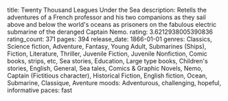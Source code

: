 title: Twenty Thousand Leagues Under the Sea
description: Retells the adventures of a French professor and his two companions as they sail above and below the world's oceans as prisoners on the fabulous electric submarine of the deranged Captain Nemo.
rating: 3.6212938005390836
rating_count: 371
pages: 394
release_date: 1866-01-01
genres: Classics, Science fiction, Adventure, Fantasy, Young Adult, Submarines (Ships), Fiction, Literature, Thriller, Juvenile Fiction, Juvenile Nonfiction, Comic books, strips, etc, Sea stories, Education, Large type books, Children's stories, English, General, Sea tales, Comics & Graphic Novels, Nemo, Captain (Fictitious character), Historical Fiction, English fiction, Ocean, Submarine, Classique, Aventure
moods: Adventurous, challenging, hopeful, informative
paces: fast